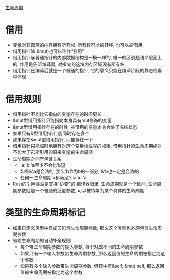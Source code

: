 [生命周期](https://www.bilibili.com/video/BV1az4y1e7jA/)

# 借用

- 变量对其管理的内存拥有所有权. 所有权可以被转移, 也可以被借用.
- 借用指针(& &mut)也可以称作"引用"
- 借用指针与普通指针的内部数据结构是一模一样的, 唯一的区别是语义层面上的. 作用是告诉编译器, 对指向的这块内存区域没有所有权.
- 借用指针在编译后就是一个普通的指针, 它的意义只能在编译阶段的静态检查中体现.

# 借用规则

- 借用指针不能比它指向的变量存在的时间更长
- &mut型借用指针只能指向本身具有mut修饰的变量
- &mut型借用指针存在的时候, 被借用的变量本身会处于冻结状态
- 如果只有&型借用指针, 能同时存在多个
- 如果存在&mut型借用指针, 只能存在一个
- 借用指针只能临时地拥有对这个变量读或写的权限. 借用指针的生命周期绝对不能大于它所引用的原来变量的生命周期
- 生命周期之间有包含关系
	- 'a:'b  'a至少不会比'b短
	- 如果&'a是合法的, 那么'b作为b的一部分, &'b也一定是合法的
	- 任何一生命周期'a都满足'static:'a
- Rust的引用类型是支持"协变"的.编译器眼里, 生命周期就是一个区间, 生命周期参数就是一个普通的泛型参数, 可以被特华为某个具体的生命周期

# 类型的生命周期标记

- 如果自定义类型中有成员包含生命周期参数, 那么这个类型也必须包含生命周期参数
- 省略生命周期的自动补全规则
	- 每个带生命周期参数的输入参数, 每个对应不同的生命周期参数
	- 如果只有一个输入参数带生命周期参数, 那么返回值的生命周期被指定为这个参数
	- 如果有多个输入参数带生命周期参数, 但其中有&self, &mut self, 那么返回值的生命周期被指定为这个参数